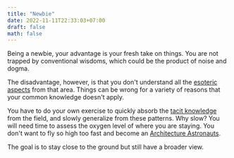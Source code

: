 ```yaml
---
title: "Newbie"
date: 2022-11-11T22:33:03+07:00
draft: false
math: false
---
```

Being a newbie, your advantage is your fresh take on things. You are not trapped by conventional wisdoms, which could be the product of noise and dogma.  

The disadvantage, however, is that you don't understand all the [esoteric aspects](https://twitter.com/jaltma/status/1588636666105061376) from that area. Things can be wrong for a variety of reasons that your common knowledge doesn't apply.  

You have to do your own exercise to quickly absorb the [tacit knowledge](https://metarationality.com/upgrade-your-cargo-cult) from the field, and slowly generalize from these patterns. Why slow? You will need time to assess the oxygen level of where you are staying. You don't want to fly so high too fast and become an [Architecture Astronauts](https://www.joelonsoftware.com/2001/04/21/dont-let-architecture-astronauts-scare-you/). 

The goal is to stay close to the ground but still have a broader view.